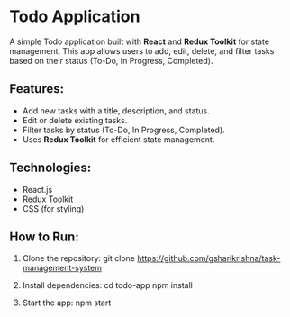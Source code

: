 # Todo Application

A simple Todo application built with **React** and **Redux Toolkit** for state management. This app allows users to add, edit, delete, and filter tasks based on their status (To-Do, In Progress, Completed).

## Features:
- Add new tasks with a title, description, and status.
- Edit or delete existing tasks.
- Filter tasks by status (To-Do, In Progress, Completed).
- Uses **Redux Toolkit** for efficient state management.

## Technologies:
- React.js
- Redux Toolkit
- CSS (for styling)

## How to Run:

1. Clone the repository:
git clone https://github.com/gsharikrishna/task-management-system


2. Install dependencies:
cd todo-app
npm install

3. Start the app:
npm start
